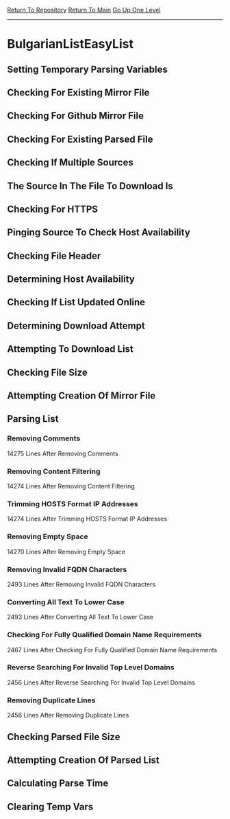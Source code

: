[Return To Repository](https://github.com/deathbybandaid/piholeparser/)
[Return To Main](https://github.com/deathbybandaid/piholeparser/blob/master/RecentRunLogs/Mainlog.md)
[Go Up One Level](https://github.com/deathbybandaid/piholeparser/blob/master/RecentRunLogs/TopLevelScripts/30-Processing-External-Blacklists.md)
____________________________________
# BulgarianListEasyList
## Setting Temporary Parsing Variables
## Checking For Existing Mirror File
## Checking For Github Mirror File
## Checking For Existing Parsed File
## Checking If Multiple Sources
## The Source In The File To Download Is
## Checking For HTTPS
## Pinging Source To Check Host Availability
## Checking File Header
## Determining Host Availability
## Checking If List Updated Online
## Determining Download Attempt
## Attempting To Download List
## Checking File Size
## Attempting Creation Of Mirror File
## Parsing List
### Removing Comments
14275 Lines After Removing Comments
### Removing Content Filtering
14274 Lines After Removing Content Filtering
### Trimming HOSTS Format IP Addresses
14274 Lines After Trimming HOSTS Format IP Addresses
### Removing Empty Space
14270 Lines After Removing Empty Space
### Removing Invalid FQDN Characters
2493 Lines After Removing Invalid FQDN Characters
### Converting All Text To Lower Case
2493 Lines After Converting All Text To Lower Case
### Checking For Fully Qualified Domain Name Requirements
2467 Lines After Checking For Fully Qualified Domain Name Requirements
### Reverse Searching For Invalid Top Level Domains
2456 Lines After Reverse Searching For Invalid Top Level Domains
### Removing Duplicate Lines
2456 Lines After Removing Duplicate Lines
## Checking Parsed File Size
## Attempting Creation Of Parsed List
## Calculating Parse Time
## Clearing Temp Vars
